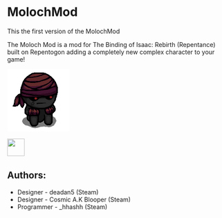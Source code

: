 # MolochMod
This the first version of the MolochMod

The Moloch Mod is a mod for The Binding of Isaac: Rebirth (Repentance) built on Repentogon adding a completely new complex character to your game!

![Moloch Character Art](resources/gfx/ui/stage/playerportrait_moloch.png)

<img src="https://imgflip.com/embed/8j9wny" width="40" height="40" />

## Authors: 
- Designer - deadan5 (Steam)
- Designer - Cosmic A.K Blooper (Steam)
- Programmer - _hhashh (Steam)
